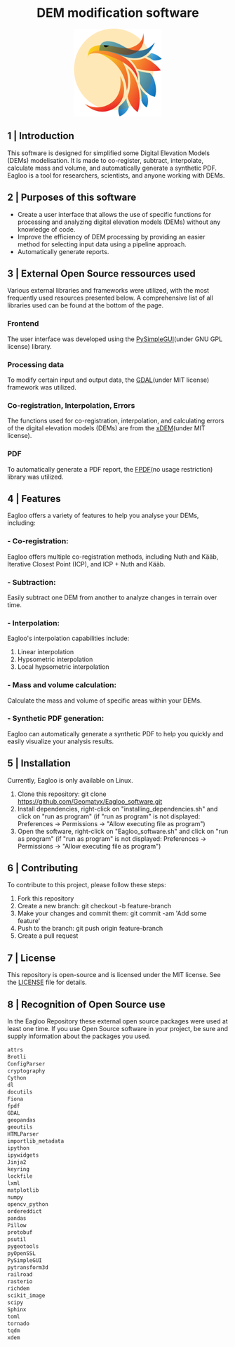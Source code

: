 <head>
  <link rel="stylesheet" type="text/css" href="/styles_readme.css">
</head>

<h1 align="center">DEM modification software</h1>

<p align="center">
<img src="/Eagloo_frontend_functions/eagloo_logo.png" width="200px" height="200px" style="text-align:center;">
</p>

## 1 | Introduction
This software is designed for simplified some Digital Elevation Models (DEMs) modelisation. It is made to co-register, subtract, interpolate, calculate mass and volume, and automatically generate a synthetic PDF. Eagloo is a tool for researchers, scientists, and anyone working with DEMs.

## 2 | Purposes of this software  
- Create a user interface that allows the use of specific functions for processing and analyzing digital elevation models (DEMs) without any knowledge of code.
- Improve the efficiency of DEM processing by providing an easier method for selecting input data using a pipeline approach.
- Automatically generate reports.

## 3 | External Open Source ressources used
Various external libraries and frameworks were utilized, with the most frequently used resources presented below. A comprehensive list of all libraries used can be found at the bottom of the page.

### Frontend
The user interface was developed using the [PySimpleGUI](https://www.pysimplegui.org/en/latest/)(under GNU GPL license) library.

### Processing data
To modify certain input and output data, the [GDAL](https://github.com/OSGeo/gdal)(under MIT license) framework was utilized.

### Co-registration, Interpolation, Errors
The functions used for co-registration, interpolation, and calculating errors of the digital elevation models (DEMs) are from the [xDEM](https://github.com/GlacioHack/xdem)(under MIT license).

### PDF 
To automatically generate a PDF report, the [FPDF](http://www.fpdf.org/)(no usage restriction) library was utilized. 

## 4 | Features
Eagloo offers a variety of features to help you analyse your DEMs, including:

### - Co-registration: 
Eagloo offers multiple co-registration methods, including Nuth and Kääb, Iterative Closest Point (ICP), and ICP + Nuth and Kääb.

### - Subtraction: 
Easily subtract one DEM from another to analyze changes in terrain over time.

### - Interpolation: 
Eagloo's interpolation capabilities include:
  1. Linear interpolation
  2. Hypsometric interpolation
  3. Local hypsometric interpolation

### - Mass and volume calculation: 
Calculate the mass and volume of specific areas within your DEMs.

### - Synthetic PDF generation: 
Eagloo can automatically generate a synthetic PDF to help you quickly and easily visualize your analysis results.

## 5 | Installation
Currently, Eagloo is only available on Linux.
  1. Clone this repository: git clone https://github.com/Geomatyx/Eagloo_software.git
  2. Install dependencies, right-click on "installing_dependencies.sh" and click on "run as program" (if "run as program" is not displayed: Preferences -> Permissions -> "Allow executing file as program")
  3. Open the software, right-click on "Eagloo_software.sh" and click on "run as program" (if "run as program" is not displayed: Preferences -> Permissions -> "Allow executing file as program")

## 6 | Contributing
To contribute to this project, please follow these steps:

  1. Fork this repository
  2. Create a new branch: git checkout -b feature-branch
  3. Make your changes and commit them: git commit -am 'Add some feature'
  4. Push to the branch: git push origin feature-branch
  5. Create a pull request 

## 7 | License
This repository is open-source and is licensed under the MIT license. See the [LICENSE](/LICENSE) file for details.

## 8 | Recognition of Open Source use

In the Eagloo Repository these external open source packages were used at least one time. 
If you use Open Source software in your project, be sure and supply information about the packages you used.

    
    attrs
    Brotli
    ConfigParser
    cryptography
    Cython
    dl
    docutils
    Fiona
    fpdf
    GDAL
    geopandas
    geoutils
    HTMLParser
    importlib_metadata
    ipython
    ipywidgets
    Jinja2
    keyring
    lockfile
    lxml
    matplotlib
    numpy
    opencv_python
    ordereddict
    pandas
    Pillow
    protobuf
    psutil
    pygeotools
    pyOpenSSL
    PySimpleGUI
    pytransform3d
    railroad
    rasterio
    richdem
    scikit_image
    scipy
    Sphinx
    toml
    tornado
    tqdm
    xdem








